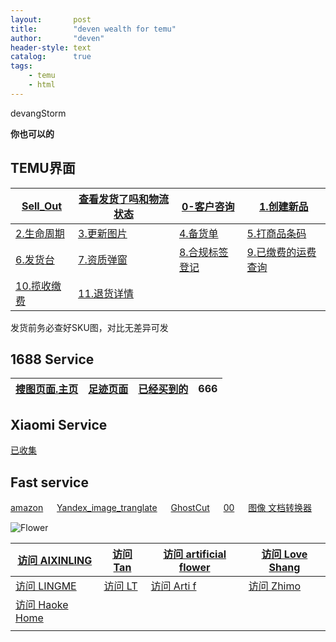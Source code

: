 ```yaml
---
layout:       post
title:        "deven wealth for temu"
author:       "deven"
header-style: text
catalog:      true
tags:
    - temu
    - html
---
```

 devangStorm

**你也可以的**

TEMU界面
------

| [Sell\_Out](https://seller.kuajingmaihuo.com/main/board/sku-sale-out) | [查看发货了吗和物流状态](https://seller.kuajingmaihuo.com/main/order-manager/shipping-list) | [0-客户咨询](https://seller.kuajingmaihuo.com/main/goods-consult/knowledge-base) | [1.创建新品](https://seller.kuajingmaihuo.com/goods/product/list) |
| ------------------------------------------------------------ | ------------------------------------------------------------ | ------------------------------------------------------------ | ------------------------------------------------------------ |
| [2.生命周期](https://seller.kuajingmaihuo.com/main/product/seller-select) | [3.更新图片](https://seller.kuajingmaihuo.com/main/product/material) | [4.备货单](https://seller.kuajingmaihuo.com/main/order-manage) | [5.打商品条码](https://seller.kuajingmaihuo.com/main/product/label) |
| [6.发货台](https://seller.kuajingmaihuo.com/main/order-manager/shipping-desk) | [7.资质弹窗](https://agentseller.temu.com/govern/upload-qualifications) | [8.合规标签登记](https://agentseller.temu.com/govern/compliant-live-photos) | [9.已缴费的运费查询]( https://seller.kuajingmaihuo.com/sc-finance/ws/bill-detail?billStatus=2&mallId=634418216517986&mallName=AmeeNest%20Adornement&entityType=0) |
| [10.揽收缴费](https://seller.kuajingmaihuo.com/sc-finance/ws/bill) | [11.退货详情](https://seller.kuajingmaihuo.com/wms/stock-mgt/return-order-mgt) |                                                              |                                                              |



发货前务必查好SKU图，对比无差异可发

1688 Service
------------

| [搜图页面.主页](https://www.1688.com/) | [足迹页面](https://purchase.1688.com/favorites/footprint.htm?spm=a262jm.22620049.quickentry.dmyfootpr.6e064aadn4t8Bh) | [已经买到的](https://work.1688.com/?_path_=/purchasemanagement/buyList&spm=null) |  666    |
| -------------------------------------- | ------------------------------------------------------------ | ------------------------------------------------------------ | ----------------------------------|

Xiaomi Service
--------------

[已收集](https://www.dianxiaomi.com/crawl/index.htm)  

Fast service
------------

[amazon](https://www.amazon.com/)   [Yandex\_image\_tranglate](https://translate.yandex.com/)   [GhostCut](https://cn.jollytoday.com/Image_Translation/)   [00](https://www.aconvert.com/cn/image/)   [图像 文档转换器](https://www.aconvert.com/cn/image/)  



![Flower](https://p1.ssl.qhmsg.com/t01393abe058f863617.jpg)

| [访问 AIXINLING](https://www.temu.com/2pcs--artificial-flower-used-for-wedding-party-wedding-arch-flower-party-flower-decoration-decorate-the-party-welcome-ceremony-logo-and-reception-background-flower-decoration-spring-summer-home-decor-g-601099537386280.html?_oak_mp_inf=EKiWmqOm1ogBGhZnb29kc19ianVwZXpfcmVjb21tZW5kIKTR3NuKMg%3D%3D&top_gallery_url=https%3A%2F%2Fimg.kwcdn.com%2Fproduct%2FFancyalgo%2FVirtualModelMatting%2Ff855ff7730b5d97477cc4f3c7d5a3d76.jpg&spec_gallery_id=2071533287&refer_page_sn=10032&refer_source=10016&freesia_scene=11&_oak_freesia_scene=11&_oak_rec_ext_1=Mzk5OA&_oak_gallery_order=51301784%2C1453248948%2C847869243%2C167624624%2C803101905%2C1984955960%2C233055022&refer_page_el_sn=200444&_x_sessn_id=nkmvkq7wpi&refer_page_name=goods&refer_page_id=10032_1720863634505_x2dhe3iiq2) | [访问 Tan](https://www.temu.com/1box-burnt-orange-artificial-flowers--orange-flowers-roses-artificial-dahlia-flowers-for-wedding-decorations-bridal-shower-flowers-birthday-flowers-combo-room-decor-home-decor-g-601099527411664.html?_oak_mp_inf=ENCvuZ6m1ogBGhZnb29kc194Mjh0eWRfcmVjb21tZW5kILWTod6KMg%3D%3D&top_gallery_url=https%3A%2F%2Fimg.kwcdn.com%2Fproduct%2FFancyalgo%2FVirtualModelMatting%2Fcded248fdd410cef155f4ded503cb28a.jpg&spec_gallery_id=2036286608&refer_page_sn=10032&refer_source=10016&freesia_scene=11&_oak_freesia_scene=11&_oak_rec_ext_1=MTI3Nw&_oak_gallery_order=1811244141%2C570408802%2C1852015085%2C657528980%2C1393750832%2C976323286&refer_page_el_sn=200444&_x_sessn_id=nkmvkq7wpi&refer_page_name=goods&refer_page_id=10032_1720868951390_0uq2gxsb3p) | [访问 artificial flower](https://www.temu.com/artificial-flower-m-49132807549.html?goods_id=601099545574946&_x_sessn_id=nkmvkq7wpi&refer_page_name=goods&refer_page_id=10032_1720869797033_prrvt4jnle&refer_page_sn=10032) | [访问 Love Shang](https://www.temu.com/goods.html?_bg_fs=1&goods_id=601099581603890&refer_page_el_sn=201265&refer_page_name=mall&refer_page_id=10040_1720870323396_vw85bx5915&refer_page_sn=10040&_x_sessn_id=en0tuyc5c2) |
| ------------------------------------------------------------ | ------------------------------------------------------------ | ------------------------------------------------------------ | ------------------------------------------------------------ |
| [访问 LINGME](https://www.temu.com/elegant-wedding-chair-back-floral-kit-1pc-artificial-flowers-for-engagement-outdoor-festivals-decor-rustic-wedding-decorations-wedding-decor-g-601099579161881.html?_oak_mp_inf=EJn6j7em1ogBGhVsZnptaDUzdXhqd29wZHdrZzF2Mm4g3YCI34oy&top_gallery_url=https%3A%2F%2Fimg.kwcdn.com%2Fproduct%2Ffancy%2F96a7b39d-b0f4-4e0f-b89c-87ab30214d48.jpg&spec_gallery_id=2153660393&refer_page_sn=10040&refer_source=10018&freesia_scene=14&_oak_freesia_scene=14&_oak_rec_ext_1=NTQ5&_oak_gallery_order=1262415750%2C1394253815%2C2114624701%2C162035678%2C984494202%2C45003885%2C243780896%2C1991358233%2C508078248&refer_page_el_sn=201265&refer_page_name=mall&refer_page_id=10040_1720870635072_3ue1ufil2w&_x_sessn_id=jaklrigj5o) | [访问 LT](https://www.temu.com/1pc-artificial-eucalyptus-garland-handcraft-artificial-rose-garlands-for-arch-wedding-table-ceremony-backdrop-home-decor-table-flower-wedding-banquet-decoration-western-restaurant-layout-wedding-photo-props-vine-g-601099533202397.html?_oak_page_source=810&refer_page_name=mall&refer_page_id=10040_1720870775282_jkqlxbk00o&refer_page_sn=10040&_x_sessn_id=ar1yg66yds) | [访问 Arti f](https://www.temu.com/1pc-new-wedding-birthday-party-banquet-signs-corner-flowers-wedding-welcome-water-signs-decorative-flowers-artificial-flowers-background-arch-flowers-wedding-birthday-party-photo-studio-shooting-props-g-601099551168498.html?_oak_page_source=810&refer_page_name=mall&refer_page_id=10040_1721001015219_8xgerchd5l&refer_page_sn=10040&_x_sessn_id=uvpafacpzv) | [访问 Zhimo](https://www.temu.com/mall.html?mall_id=11574881177&is_back=1) |
| [访问 Haoke Home](https://www.temu.com/1pc-wedding-chair-back-simulation-flower-outdoor-party-holiday-decoration-simulation-flower-layout-g-601099573118496.html?_oak_mp_inf=EKCMn7Sm1ogBGhZmbGFzaF9zYWxlX2xpc3RfMnppeXhiIMik6cqNMg%3D%3D&top_gallery_url=https%3A%2F%2Fimg.kwcdn.com%2Fproduct%2Ffancy%2F4163ddca-fdae-4342-964c-295736f1b9d3.jpg&spec_gallery_id=2137051134&refer_page_sn=10132&refer_source=0&freesia_scene=116&_oak_freesia_scene=116&_oak_rec_ext_1=OTI2&refer_page_el_sn=201401&_x_channel_src=1&_x_channel_scene=spike&_x_sessn_id=yduiyxskh8&refer_page_name=lightning-deals&refer_page_id=10132_1721633497649_8e4ek6be5v) |                                                              |                                                              |                                                              |
|                                                              |                                                              |                                                              |                                                              |



